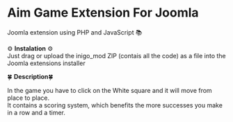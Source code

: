 # Aim Game Extension For Joomla
Joomla extension using PHP and JavaScript 📚

⚙️ **Instalation** ⚙️<br>
Just drag or upload the inigo_mod ZIP (contais all the code) as a file into the Joomla extensions installer

🍀 **Description**🍀

In the game you have to click on the White square and it will move from place to place.  
It contains a scoring system, which benefits the more successes you make in a row and a timer.
